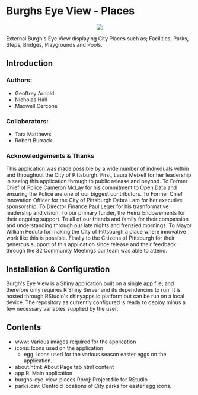 # Burghs Eye View - Places
<p align="center"><img src="http://apps.pittsburghpa.gov/cis/burgh-seye-icon.png"></p>
External Burgh's Eye View displaying City Places such as; Facilities, Parks, Steps, Bridges, Playgrounds and Pools.

## Introduction 

### Authors: 
* Geoffrey Arnold
* Nicholas Hall
* Maxwell Cercone
  
### Collaborators:
* Tara Matthews
* Robert Burrack
  
### Acknowledgements & Thanks
This application was made possible by a wide number of individuals within and throughout the City of Pittsburgh. First, Laura Meixell for her leadership in seeing this application through to public release and beyond. To Former Chief of Police Cameron McLay for his commitment to Open Data and ensuring the Police are one of our biggest contributors. To Former Chief Innovation Officer for the City of Pittsburgh Debra Lam for her executive sponsorship. To Director Finance Paul Leger for his trasnformative leadership and vision. To our primary funder, the Heinz Endowements for their ongoing support. To all of our friends and family for their compassion and understanding through our late nights and frenzied mornings. To Mayor William Peduto for making the City of Pittsburgh a place where innovative work like this is possible. Finally to the Citizens of Pittsburgh for their generous support of this application since release and their feedback through the 32 Community Meetings our team was able to attend.
  
## Installation & Configuration
Burgh's Eye View is a Shiny application built on a single app file, and therefore only requires R Shiny Server and its dependencies to run. It is hosted through RStudio's shinyapps.io platform but can be run on a local device. The repository as currently configured is ready to deploy minus a few necessary variables supplied by the user.

## Contents
* www: Various images required for the application
* icons: Icons used on the application
  * egg: Icons used for the various season easter eggs on the application.
* about.html: About Page tab html content
* app.R: Main application
* burghs-eye-view-places.Rproj: Project file for RStudio
* parks.csv: Centroid locations of City parks for easter egg icons.
